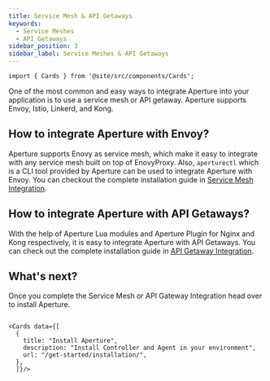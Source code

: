 ```yaml
---
title: Service Mesh & API Getaways
keywords:
  - Service Meshes
  - API Getaways
sidebar_position: 3
sidebar_label: Service Meshes & API Getaways
---
```


```mdx-code-block
import { Cards } from '@site/src/components/Cards';
```

One of the most common and easy ways to integrate Aperture into your application
is to use a service mesh or API getaway. Aperture supports Envoy, Istio,
Linkerd, and Kong.

## How to integrate Aperture with Envoy?

Aperture supports Enovy as service mesh, which make it easy to integrate with
any service mesh built on top of EnovyProxy. Also, `aperturectl` which is a CLI
tool provided by Aperture can be used to integrate Aperture with Envoy. You can
checkout the complete installation guide in
[Service Mesh Integration](/integrations/flow-control/envoy/).

## How to integrate Aperture with API Getaways?

With the help of Aperture Lua modules and Aperture Plugin for Nginx and Kong
respectively, it is easy to integrate Aperture with API Getaways. You can check
out the complete installation guide in
[API Getaway Integration](/integrations/flow-control/gateway/gateway.md).

## What's next?

Once you complete the Service Mesh or API Gateway Integration head over to
install Aperture.

```mdx-code-block

<Cards data={[
  {
    title: "Install Aperture",
    description: "Install Controller and Agent in your environment",
    url: "/get-started/installation/",
  },
  ]}/>
```
